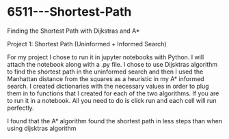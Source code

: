 # 6511---Shortest-Path
Finding the Shortest Path with Dijkstras and A*

Project 1: Shortest Path (Uninformed + Informed Search)

For my project I chose to run it in jupyter notebooks with Python. I will attach the notebook along
with a .py file. I chose to use Dijsktras algorithm to find the shortest path in the uninformed search
and then I used the Manhattan distance from the squares as a heuristic in my A* informed search. I
created dictionaries with the necessary values in order to plug them in to functions that I created for
each of the two algorithms. If you are to run it in a notebook. All you need to do is click run and
each cell will run perfectly.

I found that the A* algorithm found the shortest path in less steps than when using dijsktras
algorithm
